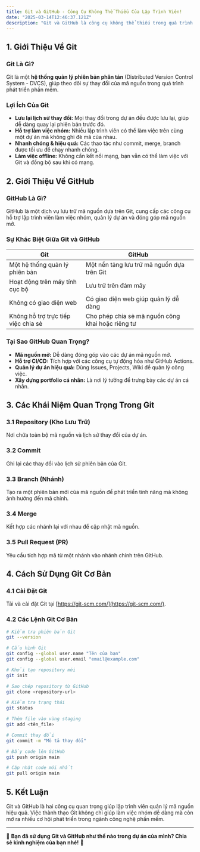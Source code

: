 ```yaml
---
title: Git và GitHub - Công Cụ Không Thể Thiếu Của Lập Trình Viên!
date: "2025-03-14T12:46:37.121Z"
description: "Git và GitHub là công cụ không thể thiếu trong quá trình phát triển phần mềm. Hãy cùng tìm hiểu cách sử dụng chúng để quản lý mã nguồn hiệu quả hơn!"
---
```

## 1. Giới Thiệu Về Git

### Git Là Gì?
Git là một **hệ thống quản lý phiên bản phân tán** (Distributed Version Control System - DVCS), giúp theo dõi sự thay đổi của mã nguồn trong quá trình phát triển phần mềm.

### Lợi Ích Của Git
- **Lưu lại lịch sử thay đổi:** Mọi thay đổi trong dự án đều được lưu lại, giúp dễ dàng quay lại phiên bản trước đó.
- **Hỗ trợ làm việc nhóm:** Nhiều lập trình viên có thể làm việc trên cùng một dự án mà không ghi đè mã của nhau.
- **Nhanh chóng & hiệu quả:** Các thao tác như commit, merge, branch được tối ưu để chạy nhanh chóng.
- **Làm việc offline:** Không cần kết nối mạng, bạn vẫn có thể làm việc với Git và đồng bộ sau khi có mạng.

## 2. Giới Thiệu Về GitHub

### GitHub Là Gì?
GitHub là một dịch vụ lưu trữ mã nguồn dựa trên Git, cung cấp các công cụ hỗ trợ lập trình viên làm việc nhóm, quản lý dự án và đóng góp mã nguồn mở.

### Sự Khác Biệt Giữa Git và GitHub
| Git | GitHub |
|-----|--------|
| Một hệ thống quản lý phiên bản | Một nền tảng lưu trữ mã nguồn dựa trên Git |
| Hoạt động trên máy tính cục bộ | Lưu trữ trên đám mây |
| Không có giao diện web | Có giao diện web giúp quản lý dễ dàng |
| Không hỗ trợ trực tiếp việc chia sẻ | Cho phép chia sẻ mã nguồn công khai hoặc riêng tư |

### Tại Sao GitHub Quan Trọng?
- **Mã nguồn mở:** Dễ dàng đóng góp vào các dự án mã nguồn mở.
- **Hỗ trợ CI/CD:** Tích hợp với các công cụ tự động hóa như GitHub Actions.
- **Quản lý dự án hiệu quả:** Dùng Issues, Projects, Wiki để quản lý công việc.
- **Xây dựng portfolio cá nhân:** Là nơi lý tưởng để trưng bày các dự án cá nhân.

## 3. Các Khái Niệm Quan Trọng Trong Git

### 3.1 Repository (Kho Lưu Trữ)
Nơi chứa toàn bộ mã nguồn và lịch sử thay đổi của dự án.

### 3.2 Commit
Ghi lại các thay đổi vào lịch sử phiên bản của Git.

### 3.3 Branch (Nhánh)
Tạo ra một phiên bản mới của mã nguồn để phát triển tính năng mà không ảnh hưởng đến mã chính.

### 3.4 Merge
Kết hợp các nhánh lại với nhau để cập nhật mã nguồn.

### 3.5 Pull Request (PR)
Yêu cầu tích hợp mã từ một nhánh vào nhánh chính trên GitHub.

## 4. Cách Sử Dụng Git Cơ Bản

### 4.1 Cài Đặt Git
Tải và cài đặt Git tại [https://git-scm.com/](https://git-scm.com/).

### 4.2 Các Lệnh Git Cơ Bản
```sh
# Kiểm tra phiên bản Git
git --version

# Cấu hình Git
git config --global user.name "Tên của bạn"
git config --global user.email "email@example.com"

# Khởi tạo repository mới
git init

# Sao chép repository từ GitHub
git clone <repository-url>

# Kiểm tra trạng thái
git status

# Thêm file vào vùng staging
git add <tên_file>

# Commit thay đổi
git commit -m "Mô tả thay đổi"

# Đẩy code lên GitHub
git push origin main

# Cập nhật code mới nhất
git pull origin main
```

## 5. Kết Luận
Git và GitHub là hai công cụ quan trọng giúp lập trình viên quản lý mã nguồn hiệu quả. Việc thành thạo Git không chỉ giúp làm việc nhóm dễ dàng mà còn mở ra nhiều cơ hội phát triển trong ngành công nghệ phần mềm.

---

🌟 **Bạn đã sử dụng Git và GitHub như thế nào trong dự án của mình? Chia sẻ kinh nghiệm của bạn nhé!** 🚀

